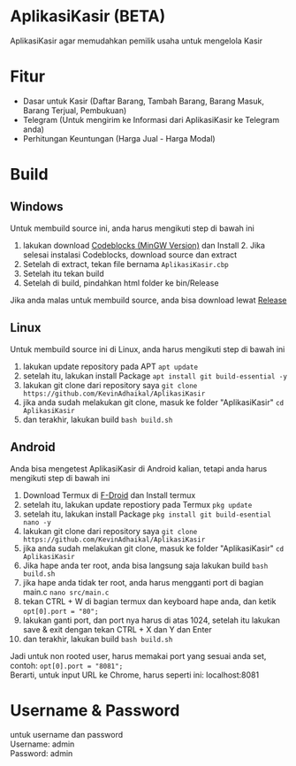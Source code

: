 # AplikasiKasir (BETA)
AplikasiKasir agar memudahkan pemilik usaha untuk mengelola Kasir
# Fitur
- Dasar untuk Kasir (Daftar Barang, Tambah Barang, Barang Masuk, Barang Terjual, Pembukuan)
- Telegram (Untuk mengirim ke Informasi dari AplikasiKasir ke Telegram anda)
- Perhitungan Keuntungan (Harga Jual - Harga Modal)
# Build
## Windows

Untuk membuild source ini, anda harus mengikuti step di bawah ini
1. lakukan download <a href="https://sourceforge.net/projects/codeblocks/files/Binaries/20.03/Windows/codeblocks-20.03mingw-setup.exe">Codeblocks (MinGW Version)</a> dan Install 2. Jika selesai instalasi Codeblocks, download source dan extract
3. Setelah di extract, tekan file bernama `AplikasiKasir.cbp`
4. Setelah itu tekan build
5. Setelah di build, pindahkan html folder ke bin/Release

Jika anda malas untuk membuild source, anda bisa download lewat <a href="https://github.com/KevinAdhaikal/AplikasiKasir/releases">Release</a>
## Linux
Untuk membuild source ini di Linux, anda harus mengikuti step di bawah ini
1. lakukan update repository pada APT `apt update`
2. setelah itu, lakukan install Package `apt install git build-essential -y`
3. lakukan git clone dari repository saya `git clone https://github.com/KevinAdhaikal/AplikasiKasir`
4. jika anda sudah melakukan git clone, masuk ke folder "AplikasiKasir" `cd AplikasiKasir`
5. dan terakhir, lakukan build `bash build.sh`
## Android
Anda bisa mengetest AplikasiKasir di Android kalian, tetapi anda harus mengikuti step di bawah ini
1. Download Termux di <a href="https://f-droid.org/id/packages/com.termux/">F-Droid</a> dan Install termux 
2. setelah itu, lakukan update repostiory pada Termux `pkg update`
3. setelah itu, lakukan install Package `pkg install git build-esential nano -y`
4. lakukan git clone dari repository saya `git clone https://github.com/KevinAdhaikal/AplikasiKasir`
5. jika anda sudah melakukan git clone, masuk ke folder "AplikasiKasir" `cd AplikasiKasir`
6. Jika hape anda ter root, anda bisa langsung saja lakukan build `bash build.sh`
7. jika hape anda tidak ter root, anda harus mengganti port di bagian main.c `nano src/main.c`
8. tekan CTRL + W di bagian termux dan keyboard hape anda, dan ketik `opt[0].port = "80";`
9. lakukan ganti port, dan port nya harus di atas 1024, setelah itu lakukan save & exit dengan tekan CTRL + X dan Y dan Enter
10. dan terakhir, lakukan build `bash build.sh`

Jadi untuk non rooted user, harus memakai port yang sesuai anda set, contoh: `opt[0].port = "8081";`<br>
Berarti, untuk input URL ke Chrome, harus seperti ini: localhost:8081

# Username & Password
untuk username dan password<br>
Username: admin<br>
Password: admin
